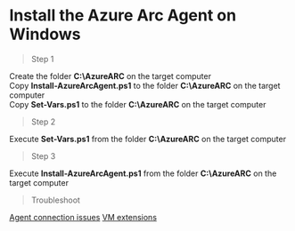 # Install the Azure Arc Agent on Windows

> Step 1

Create the folder **C:\AzureARC** on the target computer<br/>
Copy **Install-AzureArcAgent.ps1** to the folder **C:\AzureARC** on the target computer<br/>
Copy **Set-Vars.ps1** to the folder **C:\AzureARC** on the target computer<br/>

> Step 2

Execute **Set-Vars.ps1** from the folder **C:\AzureARC** on the target computer<br/>

> Step 3

Execute **Install-AzureArcAgent.ps1** from the folder **C:\AzureARC** on the target computer<br/>

> Troubleshoot

[Agent connection issues](https://docs.microsoft.com/en-us/azure/azure-arc/servers/troubleshoot-agent-onboard#agent-error-codes/)
[VM extensions](https://docs.microsoft.com/en-us/azure/azure-arc/servers/troubleshoot-vm-extensions#general-troubleshooting/)
